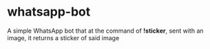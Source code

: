 # whatsapp-bot
A simple WhatsApp bot that at the command of **!sticker**, sent with an image, it returns a sticker of said image
